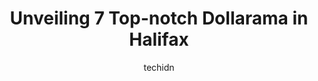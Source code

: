 ---
layout: ampstory
image: https://i0.wp.com/www.auto.or.id/wp-content/uploads/2023/06/dollarama-0-halifax-1686324180.jpeg?resize=640,853
author: techidn
featured: false
description: Halifax, Nova Scotia, Canada is a haven for Dollarama enthusiasts, boasting an impressive array of 7 top-notch establishments. Whether youre a seasoned connoisseur or simply curious to expl
title: Unveiling 7 Top-notch Dollarama in Halifax
cover:
   title: Unveiling 7 Top-notch Dollarama in Halifax
   subtitle: AUTO.OR.ID
   background: https://www.auto.or.id/wp-content/uploads/2023/06/dollarama-0-halifax-1686324180.jpeg

pages: 
 - layout: thirds
   top: <h1>#1 Dollarama</h1>
   bottom: "<p>Store didnt accept the recalled item and it was a dinosaur, recalled due to choking hazard .the cashier asked me for the bill but I dont have that with me. so she said </p>"
   background: https://www.auto.or.id/wp-content/uploads/2023/06/dollarama-1-halifax-1686324181.jpeg
   backgroundblur: true
 - layout: thirds
   top: <h1>#2 Dollarama</h1>
   bottom: "<p>Park Lane Mall, 5657 Spring Garden Rd, Halifax, NS B3J 3R4, Canada</p>"
   background: https://www.auto.or.id/wp-content/uploads/2023/06/dollarama-2-halifax-1686324182.jpeg
   cta:
      link: https://www.auto.or.id/unveiling-7-top-notch-dollarama-in-halifax/
      text: Unveiling 7 Top-notch Dollarama in Halifax
 - layout: thirds
   top: <h1>#3 Dollarama</h1>
   bottom: "<p>Young Kempt Centre, 6061 Young St, Halifax, NS B3K 2A3, Canada</p>"
   background: https://images.unsplash.com/photo-1501432062811-61cbb25811dc?ixlib=rb-4.0.3&ixid=MnwxMjA3fDB8MHxwaG90by1wYWdlfHx8fGVufDB8fHx8&auto=format&fit=crop&w=640&h=853&q=80
   cta:
      link: https://www.auto.or.id/unveiling-7-top-notch-dollarama-in-halifax/
      text: Unveiling 7 Top-notch Dollarama in Halifax
 - layout: thirds
   top: <h1>#4 Dollarama</h1>
   bottom: "<p>South Centre, 16 Dentith Rd, Halifax, NS B3R 2H9, Canada</p>"
   background: https://images.unsplash.com/photo-1653047257661-fbf6d8f1129c?ixlib=rb-4.0.3&ixid=MnwxMjA3fDB8MHxwaG90by1wYWdlfHx8fGVufDB8fHx8&auto=format&fit=crop&w=640&h=853&q=80
   cta:
      link: https://www.auto.or.id/unveiling-7-top-notch-dollarama-in-halifax/
      text: Unveiling 7 Top-notch Dollarama in Halifax
 - layout: thirds
   top: <h1>#5 Dollarama</h1>
   bottom: "<p>5201 Duke St, Halifax, NS B3J 1N9, Canada</p>"
   background: https://images.unsplash.com/photo-1508051258-1607bf9363da?ixlib=rb-4.0.3&ixid=MnwxMjA3fDB8MHxwaG90by1wYWdlfHx8fGVufDB8fHx8&auto=format&fit=crop&w=640&h=853&q=80
   cta:
      link: https://www.auto.or.id/unveiling-7-top-notch-dollarama-in-halifax/
      text: Unveiling 7 Top-notch Dollarama in Halifax
 - layout: thirds
   top: <h1>#6 Dollarama</h1>
   bottom: "<p>Hemlock Square, 55 Peakview Way, Bedford, NS B3M 0G2, Canada</p>"
   background: https://images.unsplash.com/photo-1551557479-80682eb12a86?ixlib=rb-4.0.3&ixid=MnwxMjA3fDB8MHxwaG90by1wYWdlfHx8fGVufDB8fHx8&auto=format&fit=crop&w=640&h=853&q=80
   cta:
      link: https://www.auto.or.id/unveiling-7-top-notch-dollarama-in-halifax/
      text: Unveiling 7 Top-notch Dollarama in Halifax
 - layout: thirds
   top: <h1>#7 Dollarama</h1>
   bottom: "<p>7010 Mumford Rd, Halifax, NS B3L 4W7, Canada</p>"
   background: https://images.unsplash.com/photo-1594502184342-2e12f877aa73?ixlib=rb-4.0.3&ixid=MnwxMjA3fDB8MHxwaG90by1wYWdlfHx8fGVufDB8fHx8&auto=format&fit=crop&w=640&h=853&q=80
   cta:
      link: https://www.auto.or.id/unveiling-7-top-notch-dollarama-in-halifax/
      text: Unveiling 7 Top-notch Dollarama in Halifax
 - layout: thirds
   middle: Continue reading...
   background: https://images.unsplash.com/photo-1508048236731-b5ef91f7840c?ixlib=rb-4.0.3&ixid=MnwxMjA3fDB8MHxwaG90by1wYWdlfHx8fGVufDB8fHx8&auto=format&fit=crop&w=640&h=853&q=80
   cta:
      link: https://www.auto.or.id/unveiling-7-top-notch-dollarama-in-halifax/
      text: Unveiling 7 Top-notch Dollarama in Halifax

---